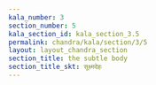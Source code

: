 ```yaml
---
kala_number: 3
section_number: 5
kala_section_id: kala_section_3.5
permalink: chandra/kala/section/3/5
layout: layout_chandra_section
section_title: the subtle body
section_title_skt: सूक्ष्मदेहः
---
```


